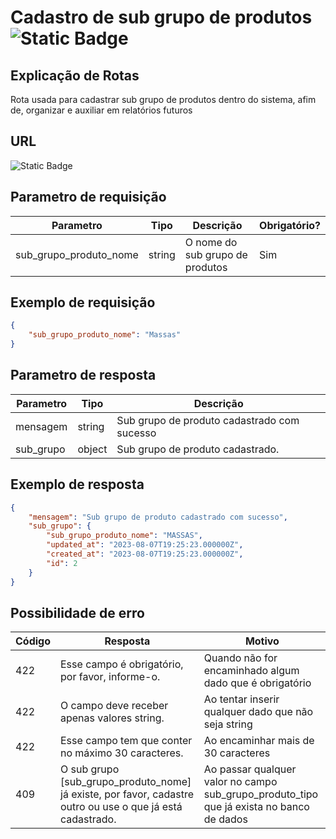 # Cadastro de sub grupo de produtos ![Static Badge](https://img.shields.io/badge/Rota_autenticada-49CC90)

## Explicação de Rotas

Rota usada para cadastrar sub grupo de produtos dentro do sistema, afim de, organizar e auxiliar em relatórios futuros

## URL

![Static Badge](https://img.shields.io/badge/POST-%2Fapi%2Fv1%2Fsub__grupo__produto%2Fcadastro-%2349CC90)

## Parametro de requisição

| Parametro              | Tipo   | Descrição                       | Obrigatório? |
|------------------------|--------|---------------------------------|--------------|
| sub_grupo_produto_nome | string | O nome do sub grupo de produtos | Sim          |

## Exemplo de requisição

```json
{
    "sub_grupo_produto_nome": "Massas"
}
```

## Parametro de resposta

| Parametro | Tipo   | Descrição                                   |
|-----------|--------|---------------------------------------------|
| mensagem  | string | Sub grupo de produto cadastrado com sucesso |
| sub_grupo | object | Sub grupo de produto cadastrado.            |

## Exemplo de resposta

```json
{
    "mensagem": "Sub grupo de produto cadastrado com sucesso",
    "sub_grupo": {
        "sub_grupo_produto_nome": "MASSAS",
        "updated_at": "2023-08-07T19:25:23.000000Z",
        "created_at": "2023-08-07T19:25:23.000000Z",
        "id": 2
    }
}
```

## Possibilidade de erro

| Código | Resposta                                                                                                     | Motivo                                                                                   |
|--------|--------------------------------------------------------------------------------------------------------------|------------------------------------------------------------------------------------------|
| 422    | Esse campo é obrigatório, por favor, informe-o.                                                              | Quando não for encaminhado algum dado que é obrigatório                                  |
| 422    | O campo deve receber apenas valores string.                                                                  | Ao tentar inserir qualquer dado que não seja string                                      |
| 422    | Esse campo tem que conter no máximo 30 caracteres.                                                           | Ao encaminhar mais de 30 caracteres                                                      |
| 409    | O sub grupo \[sub_grupo_produto_nome\] já existe, por favor, cadastre outro ou use o que já está cadastrado. | Ao passar qualquer valor no campo sub_grupo_produto_tipo que já exista no banco de dados |
